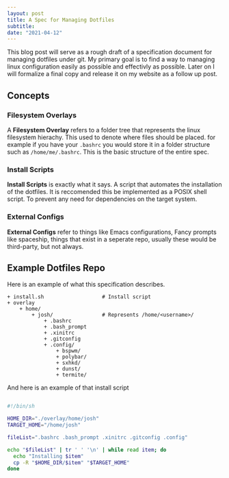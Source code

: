 ```yaml
---
layout: post
title: A Spec for Managing Dotfiles
subtitle: 
date: "2021-04-12"
---
```


This blog post will serve as a rough draft of a specification document for managing dotfiles under git.
My primary goal is to find a way to managing linux configuration easily as possible and effectivly as possible.
Later on I will formalize a final copy and release it on my website as a follow up post.

## Concepts

### Filesystem Overlays
A __Filesystem Overlay__ refers to a folder tree that represents the linux filesystem hierachy. This used
to denote where files should be placed. for example if you have your `.bashrc` you would store it in a folder
structure such as `/home/me/.bashrc`. This is the basic structure of the entire spec.

### Install Scripts
__Install Scripts__ is exactly what it says. A script that automates the installation of the dotfiles.
It is reccomended this be implemented as a POSIX shell script. To prevent any need for dependencies on
the target system.

### External Configs
__External Configs__ refer to things like Emacs configurations, Fancy prompts like spaceship, things that 
exist in a seperate repo, usually these would be third-party, but not always.

## Example Dotfiles Repo
Here is an example of what this specification describes.

```
+ install.sh                   # Install script
+ overlay
    + home/
        + josh/                # Represents /home/<username>/
            + .bashrc
            + .bash_prompt
            + .xinitrc
            + .gitconfig
            + .config/
                + bspwm/
                + polybar/
                + sxhkd/
                + dunst/
                + termite/
```

And here is an example of that install script

```sh

#!/bin/sh

HOME_DIR="./overlay/home/josh"
TARGET_HOME="/home/josh"

fileList=".bashrc .bash_prompt .xinitrc .gitconfig .config"

echo "$fileList" | tr ' ' '\n' | while read item; do
  echo "Installing $item"
  cp -R "$HOME_DIR/$item" "$TARGET_HOME"
done

```
